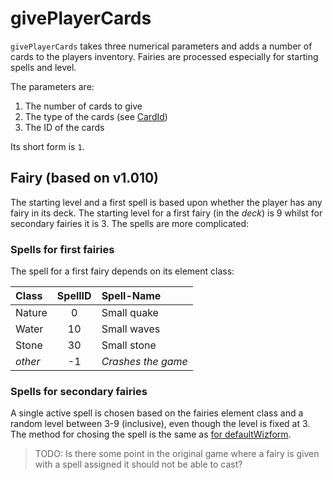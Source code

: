 # givePlayerCards

`givePlayerCards` takes three numerical parameters and adds a number of cards to the players inventory. Fairies are processed especially for starting spells and level.

The parameters are:

1. The number of cards to give
2. The type of the cards (see [CardId](../CardId.md))
3. The ID of the cards

Its short form is `1`.

## Fairy (based on v1.010)

The starting level and a first spell is based upon whether the player has any fairy in its deck. The starting level for a first fairy (in the *deck*) is 9 whilst for secondary fairies it is 3. The spells are more complicated:

### Spells for first fairies

The spell for a first fairy depends on its element class:

| Class  | SpellID | Spell-Name  |
|:-------|:-------:|:------------|
| Nature |    0    | Small quake |
| Water  |   10    | Small waves |
| Stone  |   30    | Small stone |
| *other*|   -1    | *Crashes the game* |

### Spells for secondary fairies

A single active spell is chosen based on the fairies element class and a random level between 3-9 (inclusive), even though the level is fixed at 3. The method for chosing the spell is the same as [for defaultWizform](defaultWizform.md).

> TODO: Is there some point in the original game where a fairy is given with a spell assigned it should not be able to cast?
